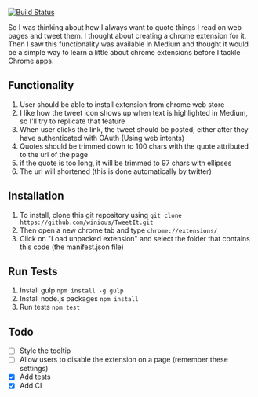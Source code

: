 [![Build Status](https://travis-ci.org/winious/TweetIt.svg?branch=master)](https://travis-ci.org/winious/TweetIt)

So I was thinking about how I always want to quote things I read on web pages and tweet them. I thought about creating a chrome extension for it. Then I saw this functionality was available in Medium and thought it would be a simple way to learn a little about chrome extensions before I tackle Chrome apps.

## Functionality
1. User should be able to install extension from chrome web store
2. I like how the tweet icon shows up when text is highlighted in Medium, so I'll try to replicate that feature
3. When user clicks the link, the tweet should be posted, either after they have authenticated with OAuth (Using web intents)
4. Quotes should be trimmed down to 100 chars with the quote attributed to the url of the page
5. if the quote is too long, it will be trimmed to 97 chars with ellipses 
6. The url will shortened (this is done automatically by twitter)

## Installation 
1. To install, clone this git repository using `git clone https://github.com/winious/TweetIt.git`
2. Then open a new chrome tab and type `chrome://extensions/`
3. Click on "Load unpacked extension" and select the folder that contains this code (the manifest.json file)

## Run Tests
1. Install gulp `npm install -g gulp`
2. Install node.js packages `npm install`
3. Run tests `npm test`

## Todo 
- [ ] Style the tooltip
- [ ] Allow users to disable the extension on a page (remember these settings)
- [x] Add tests
- [x] Add CI